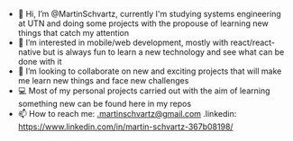 - 👋 Hi, I’m @MartinSchvartz, currently I'm studying systems engineering at UTN and doing some projects with the propouse of learning new things that catch my attention
- 👀 I’m interested in mobile/web development, mostly with react/react-native but is always fun to learn a new technology and see what can be done with it
- 💞️ I’m looking to collaborate on new and exciting projects that will make me learn new things and face new challenges
- 💻 Most of my personal projects carried out with the aim of learning something new can be found here in my repos
- 📫 How to reach me: 
  .martinschvartz@gmail.com
  .linkedin: https://www.linkedin.com/in/martin-schvartz-367b08198/

